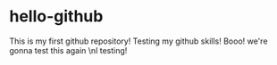 # hello-github
This is my first github repository!
Testing my github skills!
Booo!
we're gonna test this again \nl
testing!
